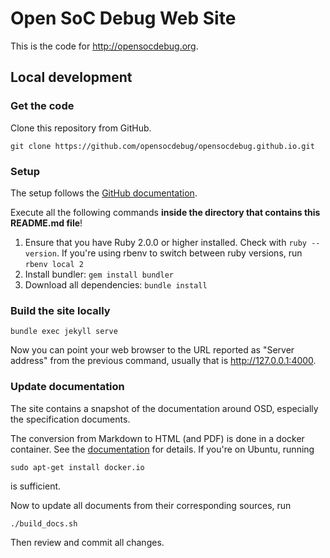 # Open SoC Debug Web Site

This is the code for http://opensocdebug.org.

## Local development

### Get the code
Clone this repository from GitHub.

~~~
git clone https://github.com/opensocdebug/opensocdebug.github.io.git
~~~

### Setup
The setup follows the [GitHub documentation](https://help.github.com/articles/setting-up-your-github-pages-site-locally-with-jekyll/).

Execute all the following commands **inside the directory that contains this README.md file**!

1. Ensure that you have Ruby 2.0.0 or higher installed. Check with `ruby --version`.
   If you're using rbenv to switch between ruby versions, run `rbenv local 2`
2. Install bundler: `gem install bundler`
3. Download all dependencies: `bundle install`

### Build the site locally
~~~
bundle exec jekyll serve
~~~

Now you can point your web browser to the URL reported as "Server address" from the previous command, usually that is http://127.0.0.1:4000.

### Update documentation
The site contains a snapshot of the documentation around OSD, especially the specification documents.

The conversion from Markdown to HTML (and PDF) is done in a docker container. See the [documentation](https://github.com/opensocdebug/opensocdebug-doc-converter/blob/master/README.md) for details. If you're on Ubuntu, running

~~~
sudo apt-get install docker.io
~~~

is sufficient.

Now to update all documents from their corresponding sources, run

~~~
./build_docs.sh
~~~

Then review and commit all changes.

